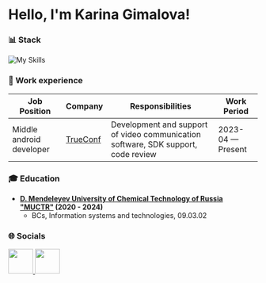 <h1 align="left">Hello, I'm Karina Gimalova!</h1>

### 📊 Stack
![My Skills](https://skillicons.dev/icons?i=androidstudio,kotlin,java,postgres,cs,figma)

### 👔 Work experience
| Job Position                  | Company                         | Responsibilities                                                                  | Work Period       |
| ----------------------------- | ------------------------------- | --------------------------------------------------------------------------------- | ----------------- |
| Middle android developer      | [TrueConf](https://trueconf.ru) | Development and support of video communication software, SDK support, code review | 2023-04 — Present |

### 🎓 Education
* **[D. Mendeleyev University of Chemical Technology of Russia "MUCTR"](https://www.muctr.ru) (2020 - 2024)**
  - BCs, Information systems and technologies, 09.03.02

### 🌐 Socials
<p align="left">
  <a href="mailto:kabriska@yandex.ru" target="_blank" rel="noreferrer">
      <img src="https://github.com/user-attachments/assets/825c20c5-9816-416e-8f36-f226bf028e70" width="50" height="50"/>
  </a>
  <a href="https://t.me/kabrishka" target="_blank" rel="noreferrer">
     <img src="https://user-images.githubusercontent.com/49933115/139837223-bf23d3a9-4638-4e17-994a-ac8678d5f517.png" width="50" height="50"/>
  </a>
</p>

